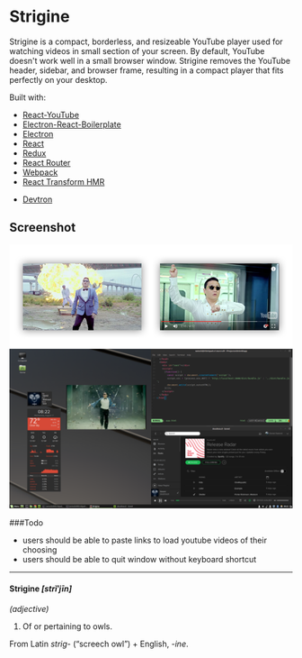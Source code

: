 # Strigine

Strigine is a compact, borderless, and resizeable YouTube player used for watching videos in small section of your screen. By default, YouTube doesn't work well in a small browser window. Strigine removes the YouTube header, sidebar, and browser frame, resulting in a compact player that fits perfectly on your desktop.

Built with:
- [React-YouTube](https://github.com/troybetz/react-youtube)
- [Electron-React-Boilerplate](https://github.com/chentsulin/electron-react-boilerplate)
- [Electron](http://electron.atom.io/) 
- [React](https://facebook.github.io/react/)
- [Redux](https://github.com/reactjs/redux)
- [React Router](https://github.com/reactjs/react-router)
- [Webpack](http://webpack.github.io/docs/)
- [React Transform HMR](https://github.com/gaearon/react-transform-hmr) 
* [Devtron](https://github.com/electron/devtron)

## Screenshot
![](https://raw.githubusercontent.com/swiecki/strigine/master/screenshot.jpg)
![](https://raw.githubusercontent.com/swiecki/strigine/master/screenshot2.png)

###Todo
- users should be able to paste links to load youtube videos of their choosing
- users should be able to quit window without keyboard shortcut

---
#### Strigine *[strĭʹjīn]*  
*(adjective)*  
1. Of or pertaining to owls.  

From Latin *strig*- (“screech owl”) + English, *-ine*.
